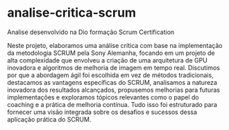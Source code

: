 # analise-critica-scrum
Analise desenvolvido na Dio formação Scrum Certification

Neste projeto, elaboramos uma análise crítica com base na implementação da metodologia SCRUM pela Sony Alemanha, focando em um projeto de alta complexidade que envolveu a criação de uma arquitetura de GPU inovadora e algoritmos de melhoria de imagem em tempo real. Discutimos por que a abordagem ágil foi escolhida em vez de métodos tradicionais, destacamos as vantagens específicas do SCRUM, analisamos a natureza inovadora dos resultados alcançados, propusemos melhorias para futuras implementações e exploramos tópicos relevantes como o papel do coaching e a prática de melhoria contínua. Tudo isso foi estruturado para fornecer uma visão integrada sobre os desafios e sucessos dessa aplicação prática do SCRUM.

